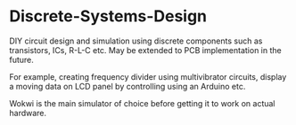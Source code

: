 # Discrete-Systems-Design
DIY circuit design and simulation using discrete components such as transistors, ICs, R-L-C etc. May be extended to PCB implementation in the future.

For example, creating frequency divider using multivibrator circuits, display a moving data on LCD panel by controlling using an Arduino etc.

Wokwi is the main simulator of choice before getting it to work on actual hardware.
